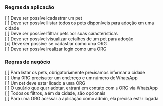 ### Regras da aplicação

[ ] Deve ser possível cadastrar um pet  
[ ] Deve ser possível listar todos os pets disponíveis para adoção em uma cidade  
[ ] Deve ser possível filtrar pets por suas características  
[ ] Deve ser possível visualizar detalhes de um pet para adoção  
[x] Deve ser possível se cadastrar como uma ORG  
[ ] Deve ser possível realizar login como uma ORG  

### Regras de negócio

[ ] Para listar os pets, obrigatoriamente precisamos informar a cidade  
[ ] Uma ORG precisa ter um endereço e um número de WhatsApp  
[ ] Um pet deve estar ligado a uma ORG  
[ ] O usuário que quer adotar, entrará em contato com a ORG via WhatsApp  
[ ] Todos os filtros, além da cidade, são opcionais  
[ ] Para uma ORG acessar a aplicação como admin, ela precisa estar logada  